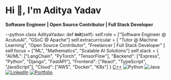 # Hi 👋, I'm Aditya Yadav  

**Software Engineer | Open Source Contributor | Full Stack Developer**



--python
class AdityaYadav:
    def __init__(self):
        self.role = ["Software Engineer @ AcutusAI", "GSoC @ Apache"]
        self.extracurricular = [
            "Tutor @ Machine Learning",
            "Open Source Contributor",
            "Freelancer | Full Stack Developer"
        ]
        self.focus = ["ML", "Mathematics", "Scalable AI Solutions"]
        self.stack = {
            "AI/ML": ["LangChain", "PyTorch", "TensorFlow"],
            "Backend": ["Express", "Python", "Django", "FastAPI"],
            "Frontend": ["React", "TypeScript", "JavaScript"],
            "Cloud": ["AWS", "Docker", "K8s"]
        }
[C++](https://img.shields.io/badge/C++-00599C?style=for-the-badge&logo=c%2B%2B&logoColor=white)
![Python](https://img.shields.io/badge/Python-3776AB?style=for-the-badge&logo=python&logoColor=white)
![Java](https://img.shields.io/badge/Java-ED8B00?style=for-the-badge&logo=openjdk&logoColor=white)
[![LinkedIn](https://img.shields.io/badge/LinkedIn-blue?style=for-the-badge&logo=linkedin)](https://linkedin.com/in/yourusername)
[![Portfolio](https://img.shields.io/badge/Portfolio-orange?style=for-the-badge&logo=firefox)](https://yourportfolio.com)
        
